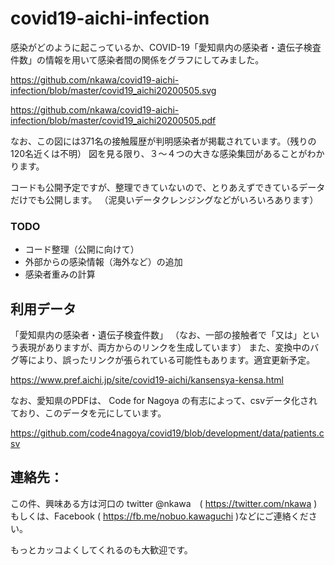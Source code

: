 # covid19-aichi-infection

感染がどのように起こっているか、COVID-19「愛知県内の感染者・遺伝子検査件数」の情報を用いて感染者間の関係をグラフにしてみました。

https://github.com/nkawa/covid19-aichi-infection/blob/master/covid19_aichi20200505.svg

https://github.com/nkawa/covid19-aichi-infection/blob/master/covid19_aichi20200505.pdf

なお、この図には371名の接触履歴が判明感染者が掲載されています。（残りの120名近くは不明）
図を見る限り、３～４つの大きな感染集団があることがわかります。

コードも公開予定ですが、整理できていないので、とりあえずできているデータだけでも公開します。
（泥臭いデータクレンジングなどがいろいろあります）

### TODO
- コード整理（公開に向けて）
- 外部からの感染情報（海外など）の追加
- 感染者重みの計算


## 利用データ
「愛知県内の感染者・遺伝子検査件数」
（なお、一部の接触者で「又は」という表現がありますが、両方からのリンクを生成しています）
また、変換中のバグ等により、誤ったリンクが張られている可能性もあります。適宜更新予定。

https://www.pref.aichi.jp/site/covid19-aichi/kansensya-kensa.html

なお、愛知県のPDFは、 Code for Nagoya の有志によって、csvデータ化されており、このデータを元にしています。

https://github.com/code4nagoya/covid19/blob/development/data/patients.csv




## 連絡先：
この件、興味ある方は河口の twitter @nkawa　( https://twitter.com/nkawa ) 
もしくは、Facebook ( https://fb.me/nobuo.kawaguchi )などにご連絡ください。

もっとカッコよくしてくれるのも大歓迎です。



